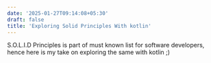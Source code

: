 ```yaml
---
date: '2025-01-27T09:14:08+05:30' 
draft: false
title: 'Exploring Solid Principles With kotlin'
---
```

S.O.L.I.D Principles is part of must known list for software developers, hence here is my take on exploring the same with kotlin ;)

